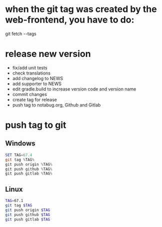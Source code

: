 # when the git tag was created by the web-frontend, you have to do:
git fetch --tags

# release new version
 - fix/add unit tests
 - check translations
 - add changelog to NEWS
 - add supporter to NEWS
 - edit gradle.build to increase version code and version name
 - commit changes
 - create tag for release
 - push tag to notabug.org, Github and Gitlab


# push tag to git
## Windows
````powershell
SET TAG=67.4
git tag %TAG%
git push origin %TAG%
git push github %TAG%
git push gitlab %TAG%
````

## Linux
````bash
TAG=67.1
git tag $TAG
git push origin $TAG
git push github $TAG
git push gitlab $TAG
````